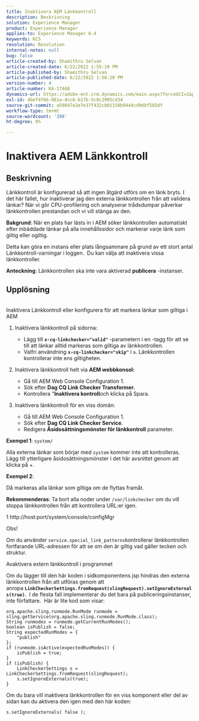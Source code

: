 ```yaml
---
title: Inaktivera AEM Länkkontroll
description: Beskrivning
solution: Experience Manager
product: Experience Manager
applies-to: Experience Manager 6.4
keywords: KCS
resolution: Resolution
internal-notes: null
bug: false
article-created-by: Shamithru Selvan
article-created-date: 6/22/2022 1:55:19 PM
article-published-by: Shamithru Selvan
article-published-date: 6/22/2022 1:56:20 PM
version-number: 4
article-number: KA-17468
dynamics-url: https://adobe-ent.crm.dynamics.com/main.aspx?forceUCI=1&pagetype=entityrecord&etn=knowledgearticle&id=ae18d9f1-32f2-ec11-bb3d-6045bd01576a
exl-id: 4bef4f66-061a-4cc6-b17b-5c8c2995cd34
source-git-commit: a59847e2e7e37f432cb01150b9444cd9dbf585df
workflow-type: tm+mt
source-wordcount: '388'
ht-degree: 0%

---
```


# Inaktivera AEM Länkkontroll

## Beskrivning

Länkkontroll är konfigurerad så att ingen åtgärd utförs om en länk bryts. I det här fallet, hur inaktiverar jag den externa länkkontrollen från att validera länkar? När vi gör CPU-profilering och analyserar trådsdumpar påverkar länkkontrollen prestandan och vi vill stänga av den.

<b>Bakgrund</b>: När en plats har lästs in i AEM söker länkkontrollen automatiskt efter inbäddade länkar på alla innehållssidor och markerar varje länk som giltig eller ogiltig.

Detta kan göra en instans eller plats långsammare på grund av ett stort antal Länkkontroll-varningar i loggen.  Du kan välja att inaktivera vissa länkkontroller.

<b>Anteckning</b>: Länkkontrollen ska inte vara aktiverad <b>publicera</b> -instanser.

## Upplösning

<br>Inaktivera Länkkontroll eller konfigurera för att markera länkar som giltiga i AEM

1. Inaktivera länkkontroll på sidorna:

   - Lägg till <b>`x-cq-linkchecker="valid"`</b> -parametern i en -tagg för att se till att länkar alltid markeras som giltiga av länkkontrollen.
   - Valfri användning <b>`x-cq-linkchecker="skip"`</b> i `a`. Länkkontrollen kontrollerar inte ens giltigheten.

2. Inaktivera länkkontroll helt via <b>AEM webbkonsol:</b>

   - Gå till AEM Web Console Configuration 1.
   - Sök efter <b>Dag CQ Link Checker Transformer.</b>
   - Kontrollera &quot;<b>Inaktivera kontroll</b>och klicka på Spara.

3. Inaktivera länkkontroll för en viss domän:

   - Gå till AEM Web Console Configuration 1.
   - Sök efter <b>Dag CQ Link Checker Service</b>.
   - Redigera <b>Åsidosättningsmönster för länkkontroll</b> parameter.

<b>Exempel 1</b>: `system/`

Alla externa länkar som börjar med `system` kommer inte att kontrolleras.  Lägg till ytterligare åsidosättningsmönster i det här avsnittet genom att klicka på +.

<b>Exempel 2</b>:

Då markeras alla länkar som giltiga om de flyttas framåt.

<b>Rekommenderas</b>: Ta bort alla noder under `/var/linkchecker` om du vill stoppa länkkontrollen från att kontrollera URL:er igen.

1 http://host:port/system/console/configMgr

Obs!

Om du använder `service.special_link_patterns`kontrollerar länkkontrollen fortfarande URL-adressen för att se om den är giltig vad gäller tecken och struktur.

Avaktivera extern länkkontroll i programmet

Om du lägger till den här koden i sidkomponentens jsp hindras den externa länkkontrollen från att utföras genom att anropa <b>`LinkCheckerSettings.fromRequest(slingRequest).setIgnoreExternals(true)`</b>.  I de flesta fall implementerar du det bara på publiceringsinstanser, inte författare.  Här är lite kod som visar:

```
org.apache.sling.runmode.RunMode runmode = sling.getService(org.apache.sling.runmode.RunMode.class);
String runmodes = runmode.getCurrentRunModes();
boolean isPublish = false;
String expectedRunModes = {
    "publish"
};
if (runmode.isActive(expectedRunModes)) {
    isPublish = true;
}
if (isPublish) {
    LinkCheckerSettings s = LinkCheckerSettings.fromRequest(slingRequest);
    s.setIgnoreExternals(true);
}
```

Om du bara vill inaktivera länkkontrollen för en viss komponent eller del av sidan kan du aktivera den igen med den här koden:

```
s.setIgnoreExternals( false );
```
